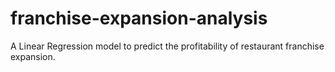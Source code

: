# franchise-expansion-analysis
A Linear Regression model to predict the profitability of restaurant franchise expansion.
